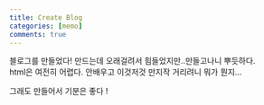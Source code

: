```yaml
---
title: Create Blog
categories: [memo]
comments: true
---
```


블로그를 만들었다!
만드는데 오래걸려서 힘들었지만..만들고나니 뿌듯하다.  
html은 여전히 어렵다. 안배우고 이것저것 만지작 거리려니 뭐가 뭔지...  
  
그래도 만들어서 기분은 좋다 !
<img src="https://emojipedia-us.s3.dualstack.us-west-1.amazonaws.com/thumbs/120/microsoft/209/two-hearts_1f495.png" width="13" height="13">



